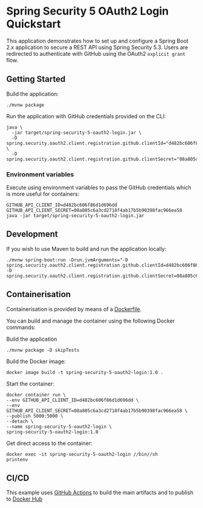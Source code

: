 # Spring Security 5 OAuth2 Login Quickstart

This application demonstrates how to set up and configure a Spring Boot 2.x application to secure a REST API using Spring Security 5.3. Users are redirected to authenticate with GitHub using the OAuth2 `explicit grant` flow.

## Getting Started

Build the application:

```shell
./mvnw package
```

Run the application with GitHub credentials provided on the CLI:
```shell
java \
  -jar target/spring-security-5-oauth2-login.jar \
  -D spring.security.oauth2.client.registration.github.clientId="d482bc606f86d1d696dd" \
  -D spring.security.oauth2.client.registration.github.clientSecret="08a805c6a3cd2718f4ab17b5b90398fac966ea58"
```

### Environment variables
Execute using environment variables to pass the GitHub credentials which is more useful for containers:
```shell
GITHUB_API_CLIENT_ID=d482bc606f86d1d696dd
GITHUB_API_CLIENT_SECRET=08a805c6a3cd2718f4ab17b5b90398fac966ea58
java -jar target/spring-security-5-oauth2-login.jar
```

## Development

If you wish to use Maven to build and run the application locally:
```shell
./mvnw spring-boot:run -Drun.jvmArguments="-D spring.security.oauth2.client.registration.github.clientId=d482bc606f86d1d696dd -D spring.security.oauth2.client.registration.github.clientSecret=08a805c6a3cd2718f4ab17b5b90398fac966ea58"
```

## Containerisation

Containerisation is provided by means of a [Dockerfile](https://docs.docker.com/engine/reference/builder/).

You can build and manage the container using the following Docker commands:

Build the application
```shell
./mvnw package -D skipTests
```

Build the Docker image:
```shell
docker image build -t spring-security-5-oauth2-login:1.0 .
```

Start the container:
```shell
docker container run \
--env GITHUB_API_CLIENT_ID=d482bc606f86d1d696dd \
--env GITHUB_API_CLIENT_SECRET=08a805c6a3cd2718f4ab17b5b90398fac966ea58 \
--publish 5000:5000 \
--detach \
--name spring-security-5-oauth2-login \
spring-security-5-oauth2-login:1.0
```

Get direct access to the container:
```shell
docker exec -it spring-security-5-oauth2-login //bin//sh
printenv
```

## CI/CD

This example uses [GitHub Actions](https://docs.github.com/en/actions) to build the main artifacts and to publish to [Docker Hub](https://hub.docker.com/)

